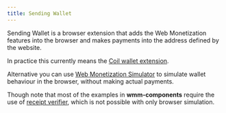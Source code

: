 ```yaml
---
title: Sending Wallet
---
```


Sending Wallet is a browser extension that adds the Web Monetization features into the browser and makes payments into the address defined by the website.

In practice this currently means the [Coil wallet extension](https://coil.com/).

Alternative you can use [Web Monetization Simulator](https://dev.to/gustavogr/web-monetization-simulator-dnc) to simulate wallet behaviour in the browser, without making actual payments.

Though note that most of the examples in **wmm-components** require the use of [receipt verifier](/docs/receipt-service), which is not possible with only browser simulation.
